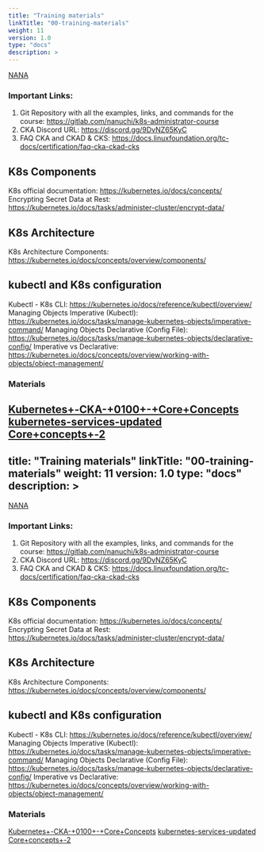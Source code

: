 ```yaml
---
title: "Training materials"
linkTitle: "00-training-materials"
weight: 11
version: 1.0
type: "docs"
description: >
---
```



[NANA](https://techworld-with-nana.teachable.com/courses/1486146/lectures/42845310)

### Important Links:

1. Git Repository with all the examples, links, and commands for the course: https://gitlab.com/nanuchi/k8s-administrator-course
2. CKA Discord URL: https://discord.gg/9DvNZ65KyC
3. FAQ CKA and CKAD & CKS: https://docs.linuxfoundation.org/tc-docs/certification/faq-cka-ckad-cks

## K8s Components

K8s official documentation: https://kubernetes.io/docs/concepts/
Encrypting Secret Data at Rest: https://kubernetes.io/docs/tasks/administer-cluster/encrypt-data/

## K8s Architecture

K8s Architecture Components: https://kubernetes.io/docs/concepts/overview/components/

## kubectl and K8s configuration

Kubectl - K8s CLI: https://kubernetes.io/docs/reference/kubectl/overview/
Managing Objects Imperative (Kubectl): https://kubernetes.io/docs/tasks/manage-kubernetes-objects/imperative-command/
Managing Objects Declarative (Config File): https://kubernetes.io/docs/tasks/manage-kubernetes-objects/declarative-config/
Imperative vs Declarative: https://kubernetes.io/docs/concepts/overview/working-with-objects/object-management/

### Materials

[Kubernetes+-CKA-+0100+-+Core+Concepts](../00-training-materials/Kubernetes+-CKA-+0100+-+Core+Concepts.pdf)
[kubernetes-services-updated](../00-training-materials/Core+concepts+-2.pdf)
[Core+concepts+-2](../00-training-materials/Core+concepts+-2.pdf)
---
title: "Training materials"
linkTitle: "00-training-materials"
weight: 11
version: 1.0
type: "docs"
description: >
---


[NANA](https://techworld-with-nana.teachable.com/courses/1486146/lectures/42845310)

### Important Links:

1. Git Repository with all the examples, links, and commands for the course: https://gitlab.com/nanuchi/k8s-administrator-course
2. CKA Discord URL: https://discord.gg/9DvNZ65KyC
3. FAQ CKA and CKAD & CKS: https://docs.linuxfoundation.org/tc-docs/certification/faq-cka-ckad-cks

## K8s Components

K8s official documentation: https://kubernetes.io/docs/concepts/
Encrypting Secret Data at Rest: https://kubernetes.io/docs/tasks/administer-cluster/encrypt-data/

## K8s Architecture

K8s Architecture Components: https://kubernetes.io/docs/concepts/overview/components/

## kubectl and K8s configuration

Kubectl - K8s CLI: https://kubernetes.io/docs/reference/kubectl/overview/
Managing Objects Imperative (Kubectl): https://kubernetes.io/docs/tasks/manage-kubernetes-objects/imperative-command/
Managing Objects Declarative (Config File): https://kubernetes.io/docs/tasks/manage-kubernetes-objects/declarative-config/
Imperative vs Declarative: https://kubernetes.io/docs/concepts/overview/working-with-objects/object-management/

### Materials

[Kubernetes+-CKA-+0100+-+Core+Concepts](../00-training-materials/Kubernetes+-CKA-+0100+-+Core+Concepts.pdf)
[kubernetes-services-updated](../00-training-materials/Core+concepts+-2.pdf)
[Core+concepts+-2](../00-training-materials/Core+concepts+-2.pdf)
